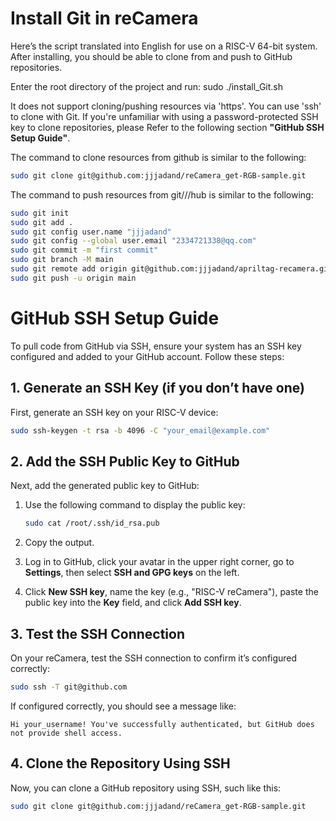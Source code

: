 # Install Git in reCamera
Here’s the script translated into English for use on a RISC-V 64-bit system. 
After installing, you should be able to clone from and push to GitHub repositories.

Enter the root directory of the project and run:
sudo ./install_Git.sh

It does not support cloning/pushing resources via 'https'. You can use 'ssh' to clone with Git. If you're unfamiliar with using a password-protected SSH key to clone repositories, please Refer to the following section **"GitHub SSH Setup Guide"**.

The command to clone resources from github is similar to the following:
```bash
sudo git clone git@github.com:jjjadand/reCamera_get-RGB-sample.git
```
The command to push resources from git///hub is similar to the following:
```bash
sudo git init
sudo git add .
sudo git config user.name "jjjadand"
sudo git config --global user.email "2334721338@qq.com"
sudo git commit -m "first commit"
sudo git branch -M main
sudo git remote add origin git@github.com:jjjadand/apriltag-recamera.git
sudo git push -u origin main
```


# GitHub SSH Setup Guide

To pull code from GitHub via SSH, ensure your system has an SSH key configured and added to your GitHub account. Follow these steps:

## 1. Generate an SSH Key (if you don’t have one)

First, generate an SSH key on your RISC-V device:

```bash
sudo ssh-keygen -t rsa -b 4096 -C "your_email@example.com"
```

## 2. Add the SSH Public Key to GitHub

Next, add the generated public key to GitHub:

1. Use the following command to display the public key:

   ```bash
   sudo cat /root/.ssh/id_rsa.pub
   ```

2. Copy the output.
3. Log in to GitHub, click your avatar in the upper right corner, go to **Settings**, then select **SSH and GPG keys** on the left.
4. Click **New SSH key**, name the key (e.g., "RISC-V reCamera"), paste the public key into the **Key** field, and click **Add SSH key**.

## 3. Test the SSH Connection

On your reCamera, test the SSH connection to confirm it’s configured correctly:

```bash
sudo ssh -T git@github.com
```

If configured correctly, you should see a message like:

```plaintext
Hi your_username! You've successfully authenticated, but GitHub does not provide shell access.
```

## 4. Clone the Repository Using SSH

Now, you can clone a GitHub repository using SSH, such like this:

```bash
sudo git clone git@github.com:jjjadand/reCamera_get-RGB-sample.git
```


